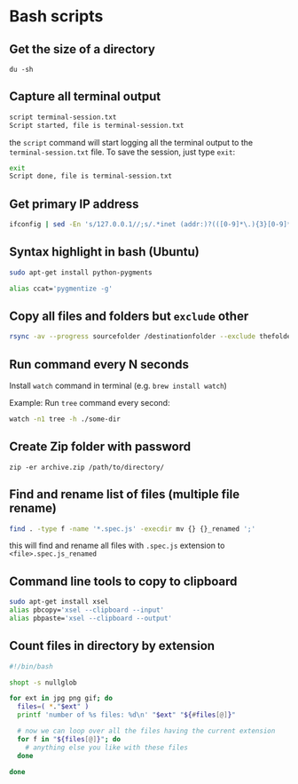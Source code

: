 # Bash scripts

## Get the size of a directory
```
du -sh
```

## Capture all terminal output

```bash
script terminal-session.txt
Script started, file is terminal-session.txt
```

the ```script``` command will start logging all the terminal output to the ```terminal-session.txt``` file. To save the session, just type ```exit```:

```bash
exit
Script done, file is terminal-session.txt
```

## Get primary IP address 

```bash
ifconfig | sed -En 's/127.0.0.1//;s/.*inet (addr:)?(([0-9]*\.){3}[0-9]*).*/\2/p'
```

## Syntax highlight in bash (Ubuntu)

```bash
sudo apt-get install python-pygments
```

```bash
alias ccat='pygmentize -g'
```

## Copy all files and folders but ```exclude``` other

```bash
rsync -av --progress sourcefolder /destinationfolder --exclude thefoldertoexclude
```

## Run command every N seconds

Install ```watch``` command in terminal (e.g. ```brew install watch```)

Example: Run ```tree``` command every second:
```bash
watch -n1 tree -h ./some-dir
```

## Create Zip folder with password

```
zip -er archive.zip /path/to/directory/
```

## Find and rename list of files (multiple file rename)

```bash
find . -type f -name '*.spec.js' -execdir mv {} {}_renamed ';'
```
this will find and rename all files with ```.spec.js``` extension to ```<file>.spec.js_renamed```

## Command line tools to copy to clipboard

```bash
sudo apt-get install xsel
alias pbcopy='xsel --clipboard --input'
alias pbpaste='xsel --clipboard --output'
```

## Count files in directory by extension

```bash
#!/bin/bash

shopt -s nullglob

for ext in jpg png gif; do
  files=( *."$ext" )
  printf 'number of %s files: %d\n' "$ext" "${#files[@]}"

  # now we can loop over all the files having the current extension
  for f in "${files[@]}"; do
    # anything else you like with these files
  done

done
```

